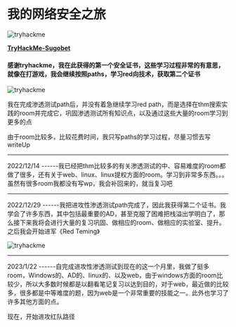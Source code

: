 # 我的网络安全之旅

<img src="https://tryhackme-badges.s3.amazonaws.com/Sugobet.png" alt="tryhackme">

**[TryHackMe-Sugobet](https://tryhackme.com/p/Sugobet)**


#### 感谢tryhackme，我在此获得的第一个安全证书，这些学习过程非常的有意思，就像在打游戏，我会继续按照paths，学习red向技术，获取第二个证书

<img src="https://tryhackme-certificates.s3-eu-west-1.amazonaws.com/THM-4KDOEHFIRM.png" alt="tryhackme">

我在完成渗透测试path后，并没有着急继续学习red path，而是选择在thm搜索实践的room并完成它，巩固渗透测试所有知识点，以及通过这些大量的room学习到更多的点

由于room比较多，比较花费时间，我只写paths的学习过程，尽量习惯去写writeUp


---

2022/12/14 ------我已经把thm比较多的有关渗透测试的中、容易难度的room都做了很多，还有关于web、linux、linux提权方面的room。学习到非常多东西。。。虽然有很多room我都没有写wp，我会补回来的，就当复习吧

---

2022/12/29 ------我把进攻性渗透测试path完成了，因此我获得第二个证书。我学会了许多东西，其中包括最重要的AD，甚至克服了困难把栈溢出学明白了，那么接下来我将会进行大量的复习巩固、做相应的room、做相应的实验室、提升。之后我会开始进军《Red Teming》

<img src='https://tryhackme-certificates.s3-eu-west-1.amazonaws.com/THM-V2RGB1OISB.png' alt='tryhackme' />

---

2023/1/22 ------自完成进攻性渗透测试到现在的这一个月里，我做了挺多room，Windows的、AD的、linux的、以及web，由于windows方面的room比较少，所以大多数时候都是以翻看笔记复习以达到目的，对于web，最近做的比较多，很多都是中等难度的题，因为web是一个非常重要的技能之一。此外也学习了许多其他方面的点。

现在，开始进攻红队路径
